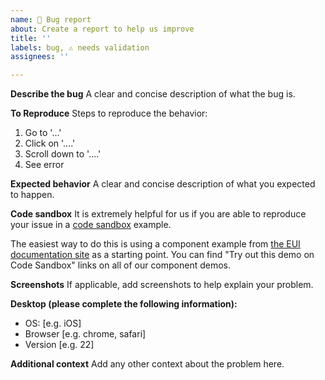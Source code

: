 ```yaml
---
name: 🐛 Bug report
about: Create a report to help us improve
title: ''
labels: bug, ⚠️ needs validation
assignees: ''

---
```


**Describe the bug**
A clear and concise description of what the bug is.

**To Reproduce**
Steps to reproduce the behavior:
1. Go to '...'
2. Click on '....'
3. Scroll down to '....'
4. See error

**Expected behavior**
A clear and concise description of what you expected to happen.

**Code sandbox**
It is extremely helpful for us if you are able to reproduce your issue in a [code sandbox](https://codesandbox.io/) example.

The easiest way to do this is using a component example from [the EUI documentation site](https://elastic.github.io/eui/#/) as a starting point. You can find "Try out this demo on Code Sandbox" links on all of our component demos.

**Screenshots**
If applicable, add screenshots to help explain your problem.

**Desktop (please complete the following information):**
 - OS: [e.g. iOS]
 - Browser [e.g. chrome, safari]
 - Version [e.g. 22]

**Additional context**
Add any other context about the problem here.
